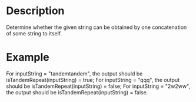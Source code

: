 # Description

Determine whether the given string can be obtained by one concatenation of some string to itself.

# Example

For inputString = "tandemtandem", the output should be
isTandemRepeat(inputString) = true;
For inputString = "qqq", the output should be
isTandemRepeat(inputString) = false;
For inputString = "2w2ww", the output should be
isTandemRepeat(inputString) = false.